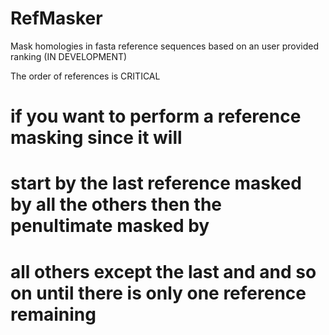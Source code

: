# RefMasker
Mask homologies in fasta reference sequences based on an user provided ranking (IN DEVELOPMENT)

The order of references is CRITICAL
# if you want to perform a reference masking since it will
# start by the last reference masked by all the others then the penultimate masked by
# all others except the last and and so on until there is only one reference remaining
